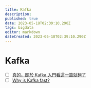 ```yaml
---
title: Kafka
description: 
published: true
date: 2023-05-18T02:39:10.290Z
tags: bigdata
editor: markdown
dateCreated: 2023-05-18T02:39:10.290Z
---
```


# Kafka
- [ ] [真的，關於 Kafka 入門看這一篇就夠了](https://www.readfog.com/a/1632285483296985088)
- [ ] [Why is Kafka fast?](https://blog.bytebytego.com/p/why-is-kafka-fast?utm_source=profile&utm_medium=reader2)